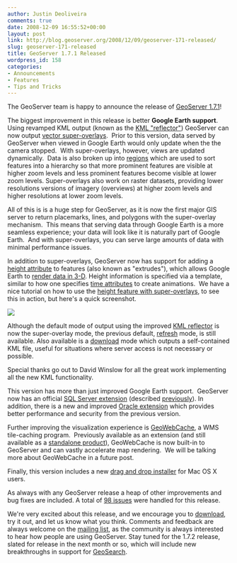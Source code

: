```yaml
---
author: Justin Deoliveira
comments: true
date: 2008-12-09 16:55:52+00:00
layout: post
link: http://blog.geoserver.org/2008/12/09/geoserver-171-released/
slug: geoserver-171-released
title: GeoServer 1.7.1 Released
wordpress_id: 158
categories:
- Announcements
- Features
- Tips and Tricks
---
```


The GeoServer team is happy to announce the release of [GeoServer 1.7.1](http://geoserver.org/display/GEOS/GeoServer+1.7.1)!

The biggest improvement in this release is better **Google Earth support**.   Using revamped KML output (known as the [KML "reflector"](http://geoserver.org/display/GEOSDOC/01-KML+Reflector)) GeoServer can now output [vector super-overlays](http://geoserver.org/display/GEOSDOC/07-KML+Super-Overlays).  Prior to this version, data served by GeoServer when viewed in Google Earth would only update when the the camera stopped.  With super-overlays, however, views are updated dynamically.  Data is also broken up into [regions](http://geoserver.org/display/GEOSDOC/08-KML+Regionation) which are used to sort features into a hierarchy so that more prominent features are visible at higher zoom levels and less prominent features become visible at lower zoom levels. Super-overlays also work on raster datasets, providing lower resolutions versions of imagery (overviews) at higher zoom levels and higher resolutions at lower zoom levels.

All of this is is a huge step for GeoServer, as it is now the first major GIS server to return placemarks, lines, and polygons with the super-overlay mechanism.  This means that serving data through Google Earth is a more seamless experience; your data will look like it is naturally part of Google Earth.  And with super-overlays, you can serve large amounts of data with minimal performance issues.

In addition to super-overlays, GeoServer now has support for adding a [height attribute](http://geoserver.org/display/GEOSDOC/04-KML+Height+and+Time) to features (also known as "extrudes"), which allows Google Earth to [render data in 3-D](http://geoserver.org/display/GEOSDOC/04-Height+Templates). Height information is specified via a template, similar to how one specifies [time attributes](http://geoserver.org/display/GEOSDOC/02-Time+Templates) to create animations.  We have a nice tutorial on how to use the [height feature with super-overlays](http://geoserver.org/display/GEOSDOC/05-Super+Overlays+and+Extrudes+with+Building+Data), to see this in action, but here's a quick screenshot.

[
![](http://geoserver.org/download/attachments/13565962/google_earth2.png)
](http://geoserver.org/download/attachments/13565962/google_earth2.png)

Although the default mode of output using the improved [KML reflector](http://geoserver.org/display/GEOSDOC/01-KML+Reflector) is now the super-overlay mode, the previous default, [refresh](http://geoserver.org/display/GEOSDOC/01-KML+Reflector-modes) mode, is still available. Also available is a [download](http://geoserver.org/display/GEOSDOC/01-KML+Reflector-modes) mode which outputs a self-contained KML file, useful for situations where server access is not necessary or possible.

Special thanks go out to David Winslow for all the great work implementing all the new KML functionality.

This version has more than just improved Google Earth support.  GeoServer now has an official [SQL Server extension](http://downloads.sourceforge.net/geoserver/geoserver-1.7.1-sqlserver-plugin.zip) (described [previously](http://blog.geoserver.org/2008/11/10/146/)). In addition, there is a new and improved [Oracle extension](http://downloads.sourceforge.net/geoserver/geoserver-1.7.1-oracleng-plugin.zip) which provides better performance and security from the previous version.

Further improving the visualization experience is [GeoWebCache](http://geowebcache.org), a WMS tile-caching program.  Previously available as an extension (and still available as a [standalone product](http://geowebcache.org)), GeoWebCache is now built-in to GeoServer and can vastly accelerate map rendering.  We will be talking more about GeoWebCache in a future post.

Finally, this version includes a new [drag and drop installer](http://downloads.sourceforge.net/geoserver/geoserver-1.7.1.dmg) for Mac OS X users.

As always with any GeoServer release a heap of other improvements and bug fixes are included. A total of [98 issues](http://jira.codehaus.org/browse/GEOS/fixforversion/14502) were handled for this release.

We're very excited about this release, and we encourage you to [download](http://geoserver.org/display/GEOS/GeoServer+1.7.1), try it out, and let us know what you think. Comments and feedback are always welcome on the [mailing list](mailto:geoserver-users@lists.sourceforge.net), as the community is always interested to hear how people are using GeoServer. Stay tuned for the 1.7.2 release, slated for release in the next month or so, which will include new breakthroughs in support for [GeoSearch](http://blog.geoserver.org/2008/05/13/geoserver-and-googles-geo-search/).
